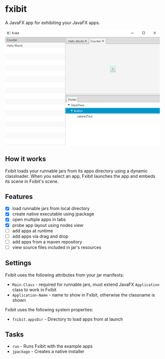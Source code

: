 # fxibit
A JavaFX app for exhibiting your JavaFX apps.

![Screenshot](screenshot.png)

## How it works

Fxibit loads your runnable jars from its apps directory using a dynamic classloader. When you select an app, Fxibit launches the app and embeds its scene in Fxibit's scene.

## Features

- [x] load runnable jars from local directory
- [x] create native executable using jpackage
- [x] open multiple apps in tabs
- [x] probe app layout using nodes view
- [ ] add apps at runtime
- [ ] add apps via drag and drop
- [ ] add apps from a maven repository
- [ ] view source files included in jar's resources

## Settings

Fxibit uses the following attributes from your jar manifests:
- `Main-Class` - required for runnable jars, must extend JavaFX `Application` class to work in Fxibit
- `Application-Name` - name to show in Fxibit, otherwise the classname is shown

Fxibit uses the following system properties:
- `fxibit.appsDir` - Directory to load apps from at launch

## Tasks

- `run` - Runs Fxibit with the example apps
- `jpackage` - Creates a native installer

